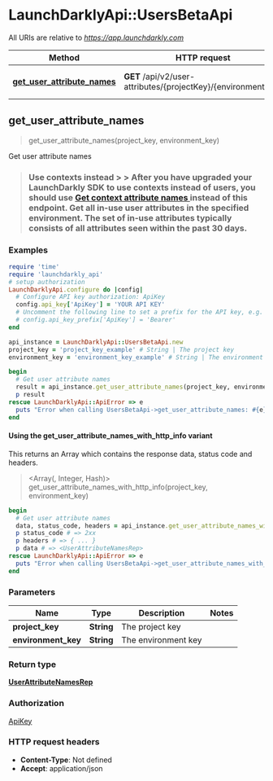 # LaunchDarklyApi::UsersBetaApi

All URIs are relative to *https://app.launchdarkly.com*

| Method | HTTP request | Description |
| ------ | ------------ | ----------- |
| [**get_user_attribute_names**](UsersBetaApi.md#get_user_attribute_names) | **GET** /api/v2/user-attributes/{projectKey}/{environmentKey} | Get user attribute names |


## get_user_attribute_names

> <UserAttributeNamesRep> get_user_attribute_names(project_key, environment_key)

Get user attribute names

> ### Use contexts instead > > After you have upgraded your LaunchDarkly SDK to use contexts instead of users, you should use [Get context attribute names ](/tag/Contexts#operation/getContextAttributeNames) instead of this endpoint.  Get all in-use user attributes in the specified environment. The set of in-use attributes typically consists of all attributes seen within the past 30 days. 

### Examples

```ruby
require 'time'
require 'launchdarkly_api'
# setup authorization
LaunchDarklyApi.configure do |config|
  # Configure API key authorization: ApiKey
  config.api_key['ApiKey'] = 'YOUR API KEY'
  # Uncomment the following line to set a prefix for the API key, e.g. 'Bearer' (defaults to nil)
  # config.api_key_prefix['ApiKey'] = 'Bearer'
end

api_instance = LaunchDarklyApi::UsersBetaApi.new
project_key = 'project_key_example' # String | The project key
environment_key = 'environment_key_example' # String | The environment key

begin
  # Get user attribute names
  result = api_instance.get_user_attribute_names(project_key, environment_key)
  p result
rescue LaunchDarklyApi::ApiError => e
  puts "Error when calling UsersBetaApi->get_user_attribute_names: #{e}"
end
```

#### Using the get_user_attribute_names_with_http_info variant

This returns an Array which contains the response data, status code and headers.

> <Array(<UserAttributeNamesRep>, Integer, Hash)> get_user_attribute_names_with_http_info(project_key, environment_key)

```ruby
begin
  # Get user attribute names
  data, status_code, headers = api_instance.get_user_attribute_names_with_http_info(project_key, environment_key)
  p status_code # => 2xx
  p headers # => { ... }
  p data # => <UserAttributeNamesRep>
rescue LaunchDarklyApi::ApiError => e
  puts "Error when calling UsersBetaApi->get_user_attribute_names_with_http_info: #{e}"
end
```

### Parameters

| Name | Type | Description | Notes |
| ---- | ---- | ----------- | ----- |
| **project_key** | **String** | The project key |  |
| **environment_key** | **String** | The environment key |  |

### Return type

[**UserAttributeNamesRep**](UserAttributeNamesRep.md)

### Authorization

[ApiKey](../README.md#ApiKey)

### HTTP request headers

- **Content-Type**: Not defined
- **Accept**: application/json

